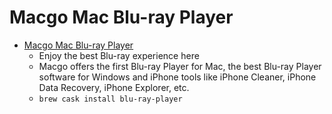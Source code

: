 # Macgo Mac Blu-ray Player
- [Macgo Mac Blu-ray Player](https://www.macblurayplayer.com/)
  -  Enjoy the best Blu-ray experience here
  - Macgo offers the first Blu-ray Player for Mac, the best Blu-ray Player software for Windows and iPhone tools like iPhone Cleaner, iPhone Data Recovery, iPhone Explorer, etc.
  - `brew cask install blu-ray-player`
